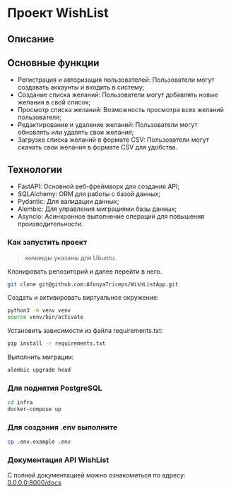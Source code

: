 # Проект WishList

## Описание

## Основные функции

* Регистрация и авторизация пользователей: Пользователи могут создавать аккаунты и входить в систему;
* Создание списка желаний: Пользователи могут добавлять новые желания в свой список;
* Просмотр списка желаний: Возможность просмотра всех желаний пользователя;
* Редактирование и удаление желаний: Пользователи могут обновлять или удалять свои желания;
* Загрузка списка желаний в формате CSV: Пользователи могут скачать свои желания в формате CSV для удобства.

## Технологии

* FastAPI: Основной веб-фреймворк для создания API;
* SQLAlchemy: ORM для работы с базой данных;
* Pydantic: Для валидации данных;
* Alembic: Для управления миграциями базы данных;
* Asyncio: Асинхронное выполнение операций для повышения производительности.

### Как запустить проект

> команды указаны для Ubuntu.

Клонировать репозиторий и далее перейти в него.

```bash
git clone git@github.com:AfonyaTriceps/WishListApp.git
```

Cоздать и активировать виртуальное окружение:

```bash
python3 -m venv venv
source venv/bin/activate
```

Установить зависимости из файла requirements.txt:

```bash
pip install -r requirements.txt
```

Выполнить миграции:

```bash
alembic upgrade head
```

### Для поднятия PostgreSQL

```bash
cd infra
docker-compose up
```

### Для создания .env выполните

```bash
cp .env.example .env
```

### Документация API WishList

С полной документацией можно ознакомиться по адресу: [0.0.0.0:8000/docs](0.0.0.0:8000/docs)
